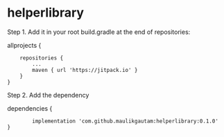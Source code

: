 # helperlibrary

Step 1. Add it in your root build.gradle at the end of repositories:


allprojects {

		repositories {
			...
			maven { url 'https://jitpack.io' }
		}
	}
  
  Step 2. Add the dependency



dependencies {

	        implementation 'com.github.maulikgautam:helperlibrary:0.1.0'
	}
